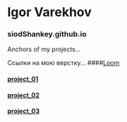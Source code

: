 # Igor Varekhov
### siodShankey.github.io
Anchors of my projects...


Ссылки на мою верстку...
####[Loom](https://siodShankey/siodShankey.github.io/blob/master/Loom/index.html)

#### [project_01](https://siodshankey.github.io/proejct_01/)

#### [project_02](https://siodshankey.github.io/project_02/)

#### [project_03](https://siodshankey.github.io/project_03/)
